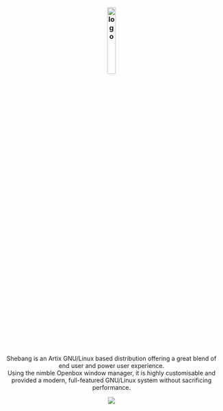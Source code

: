 <h3 align="center"><img src="https://avatars.githubusercontent.com/u/197888720?s=1000" alt="logo" width="20%"></h3>

<p align="center">
    <br>Shebang is an Artix GNU/Linux based distribution offering a great blend of end user and power user experience.
    <br>Using the nimble Openbox window manager, it is highly customisable and provided a modern, full-featured GNU/Linux system without sacrificing performance.
    <p align="center"><a href="https://github.com/sponsors/YurinDoctrine"><img src="https://img.shields.io/static/v1?label=Sponsor&message=%E2%9D%A4&logo=GitHub&color=000000"></a><p>
</p>
